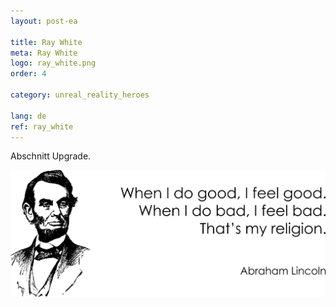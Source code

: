 ```yaml
---
layout: post-ea

title: Ray White
meta: Ray White
logo: ray_white.png
order: 4

category: unreal_reality_heroes

lang: de
ref: ray_white
---
```


Abschnitt Upgrade.

<a data-fancybox="gallery" href="/img/programming/Lincoln.png"><img src="/img/programming/Lincoln.png" alt=""></a>
